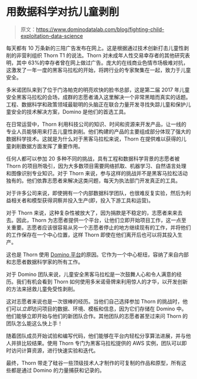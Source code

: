 # 用数据科学对抗儿童剥削

> 原文：<https://www.dominodatalab.com/blog/fighting-child-exploitation-data-science>

每天都有 10 万条新的三陪广告发布在网上。这是根据通过技术创新打击儿童性剥削的非营利组织 Thorn T1 的说法。Thorn 对未成年人性交易幸存者的其他研究表明，其中 63%的幸存者曾在网上做过广告。庞大的在线商业色情市场极难对抗，这激发了一年一度的黑客马拉松的开始，将跨行业的专家聚集在一起，致力于儿童安全。

多米诺团队来到了位于门洛帕克的明亮欢快的脸书总部，这是第二届 2017 年儿童安全黑客马拉松的会场，成群的志愿者涌入这里解决一个非常黑暗而真实的话题。工程、数据科学和政策领域最聪明的头脑正在联合力量开发寻找失踪儿童和保护儿童安全的技术解决方案，Domino 是他们的首选工具。

在日常运营中，Thorn 利用科技公司的知识、时间和资源来开发产品，让一线的专业人员能够用来打击儿童性剥削。他们构建的产品的主要组成部分体现了强大的数据科学技术。这就是为什么对于黑客马拉松来说，Thorn 在提供难以获得的儿童剥削数据方面发挥了重要作用。

任何人都可以参加 20 多种不同的挑战，具有工程和数据科学背景的志愿者被 Thorn 的项目所吸引，因为大多数项目需要网络抓取、机器学习、自然语言处理和图像识别专业知识。对于 Thorn 来说，参与这样的挑战并不是黑客马拉松活动独有的。他们依靠志愿者来解决这类问题，每天为执法部门开发真正的工具。

对于许多公司来说，即使拥有一个内部数据科学团队，也很难反复实验，然后为利益相关者和模型获得洞察并投入生产(即，投入下游工具和运营)。

对于 Thorn 来说，这种复杂性被放大了，因为捐款是不稳定的，志愿者来来去去。因此，Thorn 为志愿者提供一个平台，让他们立即开始项目工作，这一点至关重要。志愿者应该很容易从另一个志愿者停止的地方继续现有的工作，并将他们的工作保存在一个中心位置，这样 Thorn 即使在他们离开后也可以将其投入生产。

这也是 Thorn 使用 [Domino 平台](https://www.dominodatalab.com/?utm_source=blog&utm_medium=post&utm_campaign=)的原因。它作为一个中心枢纽，容纳了来自内部和志愿者数据科学家的所有工作。

对于 Domino 团队来说，儿童安全黑客马拉松是一次鼓舞人心和令人满意的经历。我们有机会看到 Thorn 如何使用多米诺骨牌来利用惊人的才华，以开发创新的方法来拯救儿童免受性剥削。

这对志愿者来说也是一次很棒的经历。当他们自己选择参加 Thorn 的挑战时，他们可以*立即*访问项目的数据、环境、模板和信息，因为它们存储在 Domino 中。他们能够立即开始与他们的新团队合作。其他团队的志愿者甚至过来问 Thorn 的团队怎么能这么快上手！

随着团队成员开始试验和编写代码，他们能够在平台内轻松分享算法进展，并与他人并排比较结果。使用 Thorn 专门为黑客马拉松提供的 AWS 实例，团队可以即时访问计算资源，进行快速实验和迭代。

最终，Thorn 带走了硅谷一些顶级技术人才制作的可复制的作品和原型，所有这些都是通过 Domino 的力量捕获和记录的。